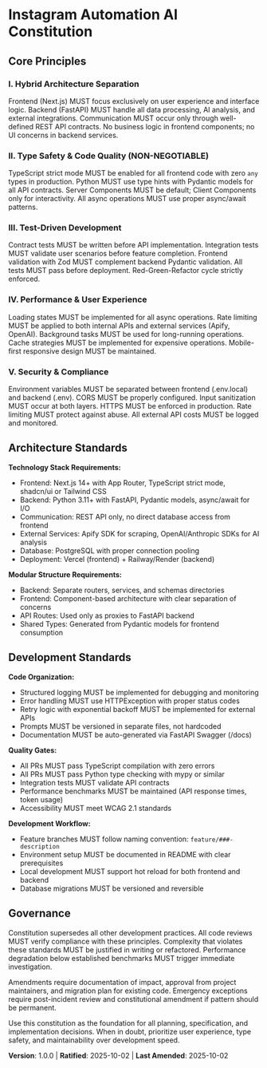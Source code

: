 <!--
Sync Impact Report:
- Version change: [TEMPLATE] → 1.0.0
- Added sections: Core Principles (5), Architecture Standards, Development Standards, Governance
- Templates requiring updates: ✅ All templates compatible with new constitution
- Follow-up TODOs: None - all placeholders filled
-->

# Instagram Automation AI Constitution

## Core Principles

### I. Hybrid Architecture Separation
Frontend (Next.js) MUST focus exclusively on user experience and interface logic. Backend (FastAPI) MUST handle all data processing, AI analysis, and external integrations. Communication MUST occur only through well-defined REST API contracts. No business logic in frontend components; no UI concerns in backend services.

### II. Type Safety & Code Quality (NON-NEGOTIABLE)
TypeScript strict mode MUST be enabled for all frontend code with zero `any` types in production. Python MUST use type hints with Pydantic models for all API contracts. Server Components MUST be default; Client Components only for interactivity. All async operations MUST use proper async/await patterns.

### III. Test-Driven Development
Contract tests MUST be written before API implementation. Integration tests MUST validate user scenarios before feature completion. Frontend validation with Zod MUST complement backend Pydantic validation. All tests MUST pass before deployment. Red-Green-Refactor cycle strictly enforced.

### IV. Performance & User Experience
Loading states MUST be implemented for all async operations. Rate limiting MUST be applied to both internal APIs and external services (Apify, OpenAI). Background tasks MUST be used for long-running operations. Cache strategies MUST be implemented for expensive operations. Mobile-first responsive design MUST be maintained.

### V. Security & Compliance
Environment variables MUST be separated between frontend (.env.local) and backend (.env). CORS MUST be properly configured. Input sanitization MUST occur at both layers. HTTPS MUST be enforced in production. Rate limiting MUST protect against abuse. All external API costs MUST be logged and monitored.

## Architecture Standards

**Technology Stack Requirements:**
- Frontend: Next.js 14+ with App Router, TypeScript strict mode, shadcn/ui or Tailwind CSS
- Backend: Python 3.11+ with FastAPI, Pydantic models, async/await for I/O
- Communication: REST API only, no direct database access from frontend
- External Services: Apify SDK for scraping, OpenAI/Anthropic SDKs for AI analysis
- Database: PostgreSQL with proper connection pooling
- Deployment: Vercel (frontend) + Railway/Render (backend)

**Modular Structure Requirements:**
- Backend: Separate routers, services, and schemas directories
- Frontend: Component-based architecture with clear separation of concerns
- API Routes: Used only as proxies to FastAPI backend
- Shared Types: Generated from Pydantic models for frontend consumption

## Development Standards

**Code Organization:**
- Structured logging MUST be implemented for debugging and monitoring
- Error handling MUST use HTTPException with proper status codes
- Retry logic with exponential backoff MUST be implemented for external APIs
- Prompts MUST be versioned in separate files, not hardcoded
- Documentation MUST be auto-generated via FastAPI Swagger (/docs)

**Quality Gates:**
- All PRs MUST pass TypeScript compilation with zero errors
- All PRs MUST pass Python type checking with mypy or similar
- Integration tests MUST validate API contracts
- Performance benchmarks MUST be maintained (API response times, token usage)
- Accessibility MUST meet WCAG 2.1 standards

**Development Workflow:**
- Feature branches MUST follow naming convention: `feature/###-description`
- Environment setup MUST be documented in README with clear prerequisites
- Local development MUST support hot reload for both frontend and backend
- Database migrations MUST be versioned and reversible

## Governance

Constitution supersedes all other development practices. All code reviews MUST verify compliance with these principles. Complexity that violates these standards MUST be justified in writing or refactored. Performance degradation below established benchmarks MUST trigger immediate investigation.

Amendments require documentation of impact, approval from project maintainers, and migration plan for existing code. Emergency exceptions require post-incident review and constitutional amendment if pattern should be permanent.

Use this constitution as the foundation for all planning, specification, and implementation decisions. When in doubt, prioritize user experience, type safety, and maintainability over development speed.

**Version**: 1.0.0 | **Ratified**: 2025-10-02 | **Last Amended**: 2025-10-02